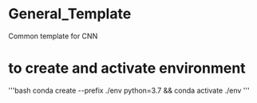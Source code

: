 # General_Template
Common template for CNN


# to create and activate environment
'''bash
conda create --prefix ./env python=3.7 && conda activate ./env
'''